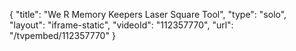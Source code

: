 {
    "title": "We R Memory Keepers Laser Square Tool",
    "type": "solo",
    "layout": "iframe-static",
    "videoId": "112357770",
    "url": "\/tvpembed\/112357770"
}